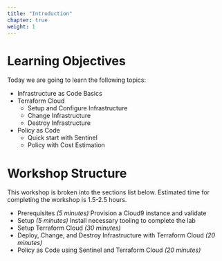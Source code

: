 ```yaml
---
title: "Introduction"
chapter: true
weight: 1
---
```


# Learning Objectives

Today we are going to learn the following topics:

- Infrastructure as Code Basics
- Terraform Cloud
  - Setup and Configure Infrastructure
  - Change Infrastructure
  - Destroy Infrastructure
- Policy as Code
  - Quick start with Sentinel
  - Policy with Cost Estimation

# Workshop Structure

This workshop is broken into the sections list below.  Estimated time for completing the workshop is 1.5-2.5 hours.

- Prerequisites *(5 minutes)* Provision a Cloud9 instance and validate
- Setup *(5 minutes)* Install necessary tooling to complete the lab
- Setup Terraform Cloud *(30 minutes)*
- Deploy, Change, and Destroy Infrastructure with Terraform Cloud *(20 minutes)*
- Policy as Code using Sentinel and Terraform Cloud *(20 minutes)*